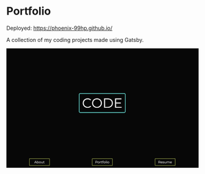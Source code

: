 # Portfolio

Deployed: https://phoenix-99hp.github.io/

A collection of my coding projects made using Gatsby.

![](./src/images/codeUpdated.png)
